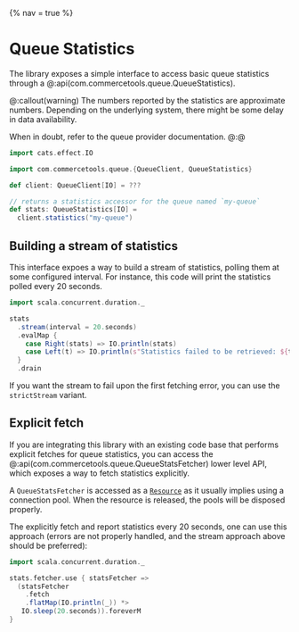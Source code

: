 {% nav = true %}
# Queue Statistics

The library exposes a simple interface to access basic queue statistics through a @:api(com.commercetools.queue.QueueStatistics).

@:callout(warning)
The numbers reported by the statistics are approximate numbers. Depending on the underlying system, there might be some delay in data availability.

When in doubt, refer to the queue provider documentation.
@:@

```scala mdoc
import cats.effect.IO

import com.commercetools.queue.{QueueClient, QueueStatistics}

def client: QueueClient[IO] = ???

// returns a statistics accessor for the queue named `my-queue`
def stats: QueueStatistics[IO] =
  client.statistics("my-queue")
```

## Building a stream of statistics

This interface expoes a way to build a stream of statistics, polling them at some configured interval. For instance, this code will print the statistics polled every 20 seconds.

```scala mdoc:compile-only
import scala.concurrent.duration._

stats
  .stream(interval = 20.seconds)
  .evalMap { 
    case Right(stats) => IO.println(stats)
    case Left(t) => IO.println(s"Statistics failed to be retrieved: ${t.getMessage()}")
  }
  .drain
```

If you want the stream to fail upon the first fetching error, you can use the `strictStream` variant.

## Explicit fetch

If you are integrating this library with an existing code base that performs explicit fetches for queue statistics, you can access the @:api(com.commercetools.queue.QueueStatsFetcher) lower level API, which exposes a way to fetch statistics explicitly.

A `QueueStatsFetcher` is accessed as a [`Resource`][cats-effect-resource] as it usually implies using a connection pool. When the resource is released, the pools will be disposed properly.

The explicitly fetch and report statistics every 20 seconds, one can use this approach (errors are not properly handled, and the stream approach above should be preferred):

```scala mdoc:compile-only
import scala.concurrent.duration._

stats.fetcher.use { statsFetcher =>
  (statsFetcher
    .fetch
    .flatMap(IO.println(_)) *>
   IO.sleep(20.seconds)).foreverM
}
```

[cats-effect-resource]: https://typelevel.org/cats-effect/docs/std/resource
